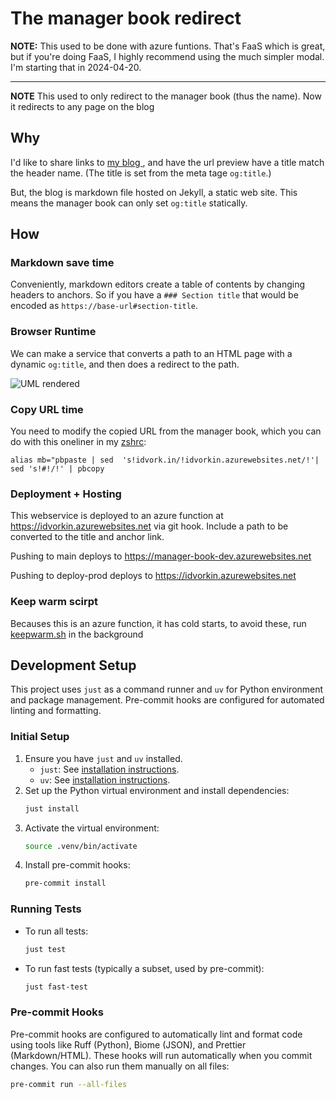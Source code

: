# The manager book redirect


**NOTE:**  This used to be done with azure funtions. That's FaaS which is great, but if you're doing FaaS, I highly recommend using the much simpler modal. I'm starting that in 2024-04-20.



---

**NOTE** This used to only redirect to the manager book (thus the name). Now it redirects to any page on the blog


## Why

I'd like to share links to [my blog ](https://idvork.in/), and have the url preview have a title match the header name. (The title is set from the meta tage `og:title`.)

But, the blog is markdown file hosted on Jekyll, a static web site. This means the manager book can only set `og:title` statically.

## How

### Markdown save time

Conveniently, markdown editors create a table of contents by changing headers to anchors. So if you have a `### Section title` that would be encoded as `https://base-url#section-title`.

### Browser Runtime

We can make a service that converts a path to  an HTML page with a dynamic `og:title`, and then does a redirect to the path.

![UML rendered](https://www.plantuml.com/plantuml/proxy?idx=0&format=svg&src=https://raw.githubusercontent.com/idvorkin/manager-book-redirect/master/system-design.puml&c=1)



### Copy URL time

You need to modify the copied URL from the manager book, which you can do with this oneliner in my [zshrc](https://github.com/idvorkin/Settings/commit/239ba34ccf0ca79c2e6e7c961ca94ebaa9972fbb):

`alias mb="pbpaste | sed  's!idvork.in/!idvorkin.azurewebsites.net/!'| sed 's!#!/!' | pbcopy`


###  Deployment  + Hosting

This webservice is deployed to an azure function at  https://idvorkin.azurewebsites.net  via git hook.  Include a path to be converted to the title and anchor link.

Pushing to main deploys to https://manager-book-dev.azurewebsites.net

Pushing to deploy-prod deploys to  https://idvorkin.azurewebsites.net

### Keep warm scirpt

Becauses this is an azure function, it has cold starts, to avoid these, run [keepwarm.sh](https://github.com/idvorkin/manager-book-redirect/blob/master/keepwarm.sh) in the background


## Development Setup

This project uses `just` as a command runner and `uv` for Python environment and package management. Pre-commit hooks are configured for automated linting and formatting.

### Initial Setup

1.  Ensure you have `just` and `uv` installed.
    *   `just`: See [installation instructions](https://github.com/casey/just#installation).
    *   `uv`: See [installation instructions](https://github.com/astral-sh/uv#installation).
2.  Set up the Python virtual environment and install dependencies:
    ```bash
    just install
    ```
3.  Activate the virtual environment:
    ```bash
    source .venv/bin/activate
    ```
4.  Install pre-commit hooks:
    ```bash
    pre-commit install
    ```

### Running Tests

*   To run all tests:
    ```bash
    just test
    ```
*   To run fast tests (typically a subset, used by pre-commit):
    ```bash
    just fast-test
    ```

### Pre-commit Hooks

Pre-commit hooks are configured to automatically lint and format code using tools like Ruff (Python), Biome (JSON), and Prettier (Markdown/HTML). These hooks will run automatically when you commit changes. You can also run them manually on all files:
```bash
pre-commit run --all-files
```
